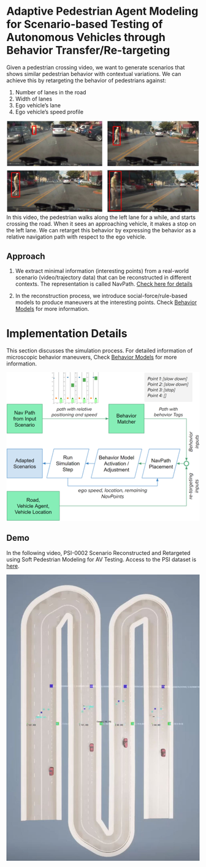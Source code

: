 # Adaptive Pedestrian Agent Modeling for Scenario-based Testing of Autonomous Vehicles through Behavior Transfer/Re-targeting

Given a pedestrian crossing video, we want to generate scenarios that shows similar pedestrian behavior with contextual variations. We can achieve this by retargeting the behavior of pedestrians against:
1. Number of lanes in the road
2. Width of lanes
3. Ego vehicle’s lane
4. Ego vehicle’s speed profile


<img src="./images/psi-0002-events.JPG" width="600">
<br>
In this video, the pedestrian walks along the left lane for a while, and starts crossing the road. When it sees an approaching vehicle, it makes a stop on the left lane. We can retarget this behavior by expressing the behavior as a relative navigation path with respect to the ego vehicle.

## Approach
1. We extract minimal information (interesting points) from a real-world scenario (video/trajectory data) that can be reconstructed in different contexts. The representation is called NavPath. [Check here for details](./adaptive-soft-model-navpath.md)

2. In the reconstruction process, we introduce social-force/rule-based models to produce maneuvers at the interesting points. Check [Behavior Models](./adaptive-soft-model-behavior.md) for more information.


# Implementation Details

This section discusses the simulation process. For detailed information of microscopic behavior maneuvers, Check [Behavior Models](./adaptive-soft-model-behavior.md) for more information.

![soft-model-architecture](./images/soft-model-architecture.PNG)

## Demo

In the following video, PSI-0002 Scenario Reconstructed and Retargeted using Soft Pedestrian Modeling for AV Testing. Access to the PSI dataset is [here](https://github.com/PSI-Intention2022/PSI-Dataset).




[![Watch the video](./images/psi-0002-reconstructed.JPG)](https://youtube.com/shorts/ygUYhyuXlPE?feature=share)



